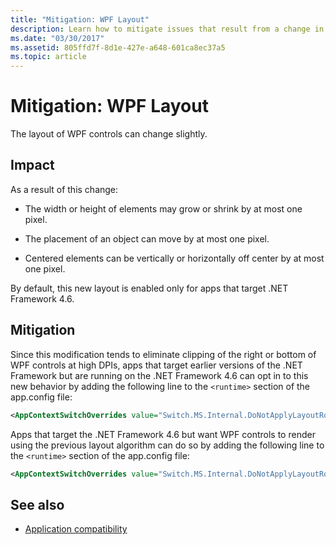 ```yaml
---
title: "Mitigation: WPF Layout"
description: Learn how to mitigate issues that result from a change in the WPF controls layout, like the placement of an object moving by one pixel.
ms.date: "03/30/2017"
ms.assetid: 805ffd7f-8d1e-427e-a648-601ca8ec37a5
ms.topic: article
---
```

# Mitigation: WPF Layout

The layout of WPF controls can change slightly.

## Impact

 As a result of this change:

- The width or height of elements may grow or shrink by at most one pixel.

- The placement of an object can move by at most one pixel.

- Centered elements can be vertically or horizontally off center by at most one pixel.

 By default, this new layout is enabled only for apps that target .NET Framework 4.6.

## Mitigation

 Since this modification tends to eliminate clipping of the right or bottom of WPF controls at high DPIs, apps that target earlier versions of the .NET Framework but are running on the .NET Framework 4.6 can opt in to this new behavior by adding the following line to the `<runtime>` section of the app.config file:

```xml
<AppContextSwitchOverrides value="Switch.MS.Internal.DoNotApplyLayoutRoundingToMarginsAndBorderThickness=false" />
```

 Apps that target the .NET Framework 4.6 but want WPF controls to render using the previous layout algorithm can do so by adding the following line to the  `<runtime>` section of the app.config file:

```xml
<AppContextSwitchOverrides value="Switch.MS.Internal.DoNotApplyLayoutRoundingToMarginsAndBorderThickness=true" />
```

## See also

- [Application compatibility](application-compatibility.md)
